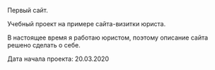 Первый сайт.

Учебный проект на примере сайта-визитки юриста.

В настоящее время я работаю юристом, поэтому описание сайта решено сделать о себе.

Дата начала проекта: 20.03.2020
